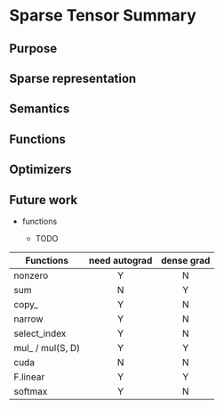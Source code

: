 # Sparse Tensor Summary

## Purpose

## Sparse representation

## Semantics

## Functions

## Optimizers

## Future work

- functions

  - TODO

|Functions|need autograd|dense grad|
|---|:---:|:---:|
|nonzero|     Y|N|
|sum|         N|Y|
|copy_|       Y|N|
|narrow|      Y|N|
|select_index|Y|N|
|mul_ / mul(S, D)|Y|Y|
|cuda|N|N|
|F.linear|Y|Y|
|softmax|Y|N|
